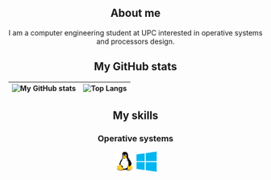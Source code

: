 <div id="content" align="center">

## About me
I am a computer engineering student at UPC interested in operative systems and processors design.

## My GitHub stats

<!-- https://github.com/anuraghazra/github-readme-stats -->
| ![My GitHub stats](https://github-readme-stats.vercel.app/api?username=raulgilabert&theme=dark\&show_icons=true\&rank_icon=github) | ![Top Langs](https://github-readme-stats.vercel.app/api/top-langs/?username=raulgilabert&layout=compact&theme=dark&langs_count=8) |
|:--:|:--:|


<!--[![@raulgilabert's Holopin board](https://holopin.me/raulgilabert)](https://holopin.io/@raulgilabert)
-->
## My skills
### Operative systems

[<img src="logos/linux.svg" width=40 max-height=40>](https://www.kernel.org/) [<img src="logos/windows.svg" width=40 max-height=40>](https://www.microsoft.com/en-us/windows/)
